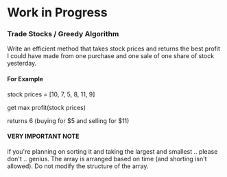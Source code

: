 # Work in Progress

### Trade Stocks / Greedy Algorithm

Write an efficient method that takes stock prices and
returns the best profit I could have made from one purchase and
one sale of one share of stock yesterday.

#### For Example

stock prices = [10, 7, 5, 8, 11, 9]

get max profit(stock prices)

returns 6 (buying for $5 and selling for $11)

#### VERY IMPORTANT NOTE

if you're planning on sorting it and taking the largest and smallest .. please don't .. genius.
The array is arranged based on time (and shorting isn't allowed). Do not modify the structure of the array.
